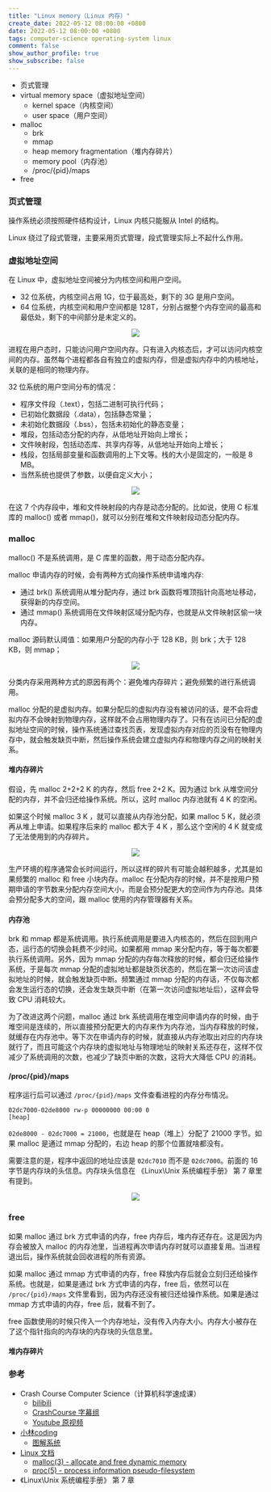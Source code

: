 ```yaml
---
title: "Linux memory（Linux 内存）"
create_date: 2022-05-12 08:00:00 +0800
date: 2022-05-12 08:00:00 +0800
tags: computer-science operating-system linux
comment: false
show_author_profile: true
show_subscribe: false
---
```


- 页式管理
- virtual memory space（虚拟地址空间）
  - kernel space（内核空间）
  - user space（用户空间）
- malloc
  - brk
  - mmap
  - heap memory fragmentation（堆内存碎片）
  - memory pool（内存池）
  - /proc/{pid}/maps
- free

### 页式管理

操作系统必须按照硬件结构设计，Linux 内核只能服从 Intel 的结构。

Linux 绕过了段式管理，主要采用页式管理，段式管理实际上不起什么作用。

### 虚拟地址空间

在 Linux 中，虚拟地址空间被分为内核空间和用户空间。

- 32 位系统，内核空间占用 1G，位于最高处，剩下的 3G 是用户空间。
- 64 位系统，内核空间和用户空间都是 128T，分别占据整个内存空间的最高和最低处，剩下的中间部分是未定义的。

<div style="text-align: center; margin: 5px auto">
<img src="/image/computer-science/operating-system/linux/virtual_memory_space.drawio.png">
</div>

进程在用户态时，只能访问用户空间内存。只有进入内核态后，才可以访问内核空间的内存。虽然每个进程都各自有独立的虚拟内存，但是虚拟内存中的内核地址，关联的是相同的物理内存。

32 位系统的用户空间分布的情况：

- 程序文件段（.text），包括二进制可执行代码；
- 已初始化数据段（.data），包括静态常量；
- 未初始化数据段（.bss），包括未初始化的静态变量；
- 堆段，包括动态分配的内存，从低地址开始向上增长；
- 文件映射段，包括动态库、共享内存等，从低地址开始向上增长；
- 栈段，包括局部变量和函数调用的上下文等。栈的大小是固定的，一般是 8 MB。
- 当然系统也提供了参数，以便自定义大小；

<div style="text-align: center; margin: 5px auto">
<img src="/image/computer-science/operating-system/linux/user_space.drawio.png">
</div>

在这 7 个内存段中，堆和文件映射段的内存是动态分配的。比如说，使用 C 标准库的 malloc() 或者 mmap()，就可以分别在堆和文件映射段动态分配内存。

### malloc

malloc() 不是系统调用，是 C 库里的函数，用于动态分配内存。

malloc 申请内存的时候，会有两种方式向操作系统申请堆内存:

- 通过 brk() 系统调用从堆分配内存，通过 brk 函数将堆顶指针向高地址移动，获得新的内存空间。
- 通过 mmap() 系统调用在文件映射区域分配内存，也就是从文件映射区偷一块内存。

malloc 源码默认阈值：如果用户分配的内存小于 128 KB，则 brk；大于 128 KB，则 mmap；

<div style="text-align: center; margin: 5px auto">
<img src="/image/computer-science/operating-system/linux/brk_mmap.drawio.png">
</div>

分类内存采用两种方式的原因有两个：避免堆内存碎片；避免频繁的进行系统调用。

malloc 分配的是虚拟内存。如果分配后的虚拟内存没有被访问的话，是不会将虚拟内存不会映射到物理内存，这样就不会占用物理内存了。只有在访问已分配的虚拟地址空间的时候，操作系统通过查找页表，发现虚拟内存对应的页没有在物理内存中，就会触发缺页中断，然后操作系统会建立虚拟内存和物理内存之间的映射关系。

#### 堆内存碎片

假设，先 malloc 2+2+2 K 的内存，然后 free 2+2 K。因为通过 brk 从堆空间分配的内存，并不会归还给操作系统。所以，这时 malloc 内存池就有 4 K 的空闲。

如果这个时候 malloc 3 K ，就可以直接从内存池分配，如果 malloc 5 K，就必须再从堆上申请。如果程序后来的 malloc 都大于 4 K ，那么这个空闲的 4 K 就变成了无法使用到的内存碎片。

<div style="text-align: center; margin: 5px auto">
<img src="/image/computer-science/operating-system/linux/heap_memory_fragmentation.drawio.png">
</div>

生产环境的程序通常会长时间运行，所以这样的碎片有可能会越积越多，尤其是如果频繁的 malloc 和 free 小块内存。malloc 在分配内存的时候，并不是按用户预期申请的字节数来分配内存空间大小，而是会预分配更大的空间作为内存池。具体会预分配多大的空间，跟 malloc 使用的内存管理器有关系。

#### 内存池

brk 和 mmap 都是系统调用。执行系统调用是要进入内核态的，然后在回到用户态，运行态的切换会耗费不少时间。如果都用 mmap 来分配内存，等于每次都要执行系统调用。另外，因为 mmap 分配的内存每次释放的时候，都会归还给操作系统，于是每次 mmap 分配的虚拟地址都是缺页状态的，然后在第一次访问该虚拟地址的时候，就会触发缺页中断。频繁通过 mmap 分配的内存话，不仅每次都会发生运行态的切换，还会发生缺页中断（在第一次访问虚拟地址后），这样会导致 CPU 消耗较大。

为了改进这两个问题，malloc 通过 brk 系统调用在堆空间申请内存的时候，由于堆空间是连续的，所以直接预分配更大的内存来作为内存池，当内存释放的时候，就缓存在内存池中。等下次在申请内存的时候，就直接从内存池取出对应的内存块就行了，而且可能这个内存块的虚拟地址与物理地址的映射关系还存在，这样不仅减少了系统调用的次数，也减少了缺页中断的次数，这将大大降低 CPU 的消耗。

#### /proc/{pid}/maps

程序运行后可以通过 `/proc/{pid}/maps` 文件查看进程的内存分布情况。

```
02dc7000-02de8000 rw-p 00000000 00:00 0                                  [heap]
```

`02de8000 - 02dc7000 = 21000`，也就是在 heap（堆上）分配了 21000 字节。如果 malloc 是通过 mmap 分配的，右边 heap 的那个位置就啥都没有。

需要注意的是，程序中返回的地址应该是 `02dc7010` 而不是 `02dc7000`。前面的 16 字节是内存块的头信息。内存块头信息在 《Linux\Unix 系统编程手册》 第 7 章里有提到。

<div style="text-align: center; margin: 5px auto">
<img src="/image/computer-science/operating-system/linux/memory_head.drawio.png">
</div>

### free

如果 malloc 通过 brk 方式申请的内存，free 内存后，堆内存还存在。这是因为内存会被放入 malloc 的内存池里，当进程再次申请内存时就可以直接复用。当进程退出后，操作系统就会回收进程的所有资源。

如果 malloc 通过 mmap 方式申请的内存，free 释放内存后就会立刻归还给操作系统。也就是，如果是通过 brk 方式申请的内存，free 后，依然可以在 `/proc/{pid}/maps` 文件里看到，因为内存还没有被归还给操作系统。如果是通过 mmap 方式申请的内存，free 后，就看不到了。

free 函数使用的时候只传入一个内存地址，没有传入内存大小。内存大小被存在了这个指针指向的内存块的内存块的头信息里。

#### 堆内存碎片

### 参考

- Crash Course Computer Science（计算机科学速成课）
  - [bilibili](https://www.bilibili.com/video/BV1EW411u7th)
  - [CrashCourse 字幕组](https://github.com/1c7/crash-course-computer-science-chinese)
  - [Youtube 原视频](https://www.youtube.com/playlist?list=PL8dPuuaLjXtNlUrzyH5r6jN9ulI)
- [小林coding](https://xiaolincoding.com/)
  - [图解系统](https://xiaolincoding.com/os/)
- [Linux 文档](https://man7.org/linux/man-pages/index.html)
  - [malloc(3) - allocate and free dynamic memory](https://man7.org/linux/man-pages/man3/malloc.3.html)
  - [proc(5) - process information pseudo-filesystem](https://man7.org/linux/man-pages/man5/proc.5.html)
- 《Linux\Unix 系统编程手册》 第 7 章